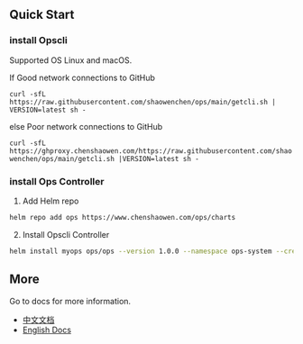 ## Quick Start

### install Opscli

Supported OS Linux and macOS.

If Good network connections to GitHub

`curl -sfL https://raw.githubusercontent.com/shaowenchen/ops/main/getcli.sh | VERSION=latest sh -`

else Poor network connections to GitHub

`curl -sfL https://ghproxy.chenshaowen.com/https://raw.githubusercontent.com/shaowenchen/ops/main/getcli.sh |VERSION=latest sh -`

### install Ops Controller

1. Add Helm repo

```bash
helm repo add ops https://www.chenshaowen.com/ops/charts
```

2. Install Opscli Controller

```bash
helm install myops ops/ops --version 1.0.0 --namespace ops-system --create-namespace
```

## More

Go to docs for more information.

- [中文文档](https://www.chenshaowen.com/ops/zh)
- [English Docs](https://www.chenshaowen.com/ops/en)
